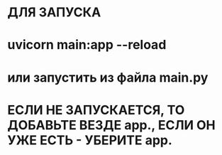 # ДЛЯ ЗАПУСКА
# uvicorn main:app --reload
# или запустить из файла main.py



# ЕСЛИ НЕ ЗАПУСКАЕТСЯ, ТО ДОБАВЬТЕ ВЕЗДЕ app., ЕСЛИ ОН УЖЕ ЕСТЬ - УБЕРИТЕ app.
